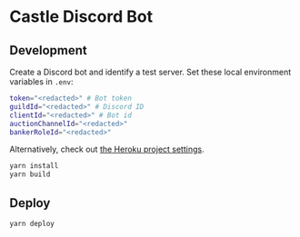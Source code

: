 # Castle Discord Bot

## Development

Create a Discord bot and identify a test server. Set these local environment variables in `.env`:

```sh
token="<redacted>" # Bot token
guildId="<redacted>" # Discord ID
clientId="<redacted>" # Bot id
auctionChannelId="<redacted>"
bankerRoleId="<redacted>"
```

Alternatively, check out [the Heroku project settings](https://dashboard.heroku.com/apps/castle-banker-bot/settings).

```sh
yarn install
yarn build
```

## Deploy

```sh
yarn deploy
```
